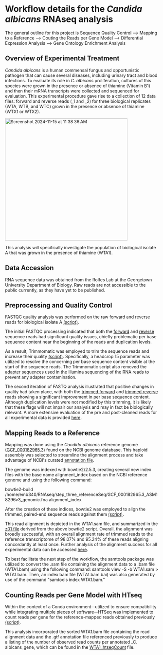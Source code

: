 # Workflow details for the _Candida albicans_ RNAseq analysis 
The general outline for this project is Sequence Quality Control --> Mapping to a Reference --> Couting the Reads per Gene Model --> Differential Expression Analysis --> Gene Ontology Enrichment Analysis

## Overview of Experimental Treatment
_Candida albicans_ is a human commensal fungus and opportunistic pathogen that can cause several diseases, including urinary tract and blood infections. To evaluate its role in _C. albicans_ proliferation, cultures of this species were grown in the presence or absence of thiamine (Vitamin B1) and then their mRNA transcripts were collected and sequenced for evaluation. This experimental procedure gave rise to a collection of 12 data files: forward and reverse reads (_1 and _2) for three biological replicates (WTA, WTB, and WTC) grown in the presence or absence of thiamine (WTX1 or WTX2). 

<img width="402" alt="Screenshot 2024-11-15 at 11 38 36 AM" src="https://github.com/user-attachments/assets/34f09c4f-acdf-4366-9d5b-de94492e1b1c">

This analysis will specifically investigate the population of biological isolate A that was grown in the presence of thiamine (WTA1). 

## Data Accession
RNA sequence data was obtained from the Rolfes Lab at the Georgetown University Department of Biology.
Raw reads are not accessible to the public currently, as they have yet to be published.


## Preprocessing and Quality Control
FASTQC quality analysis was performed on the raw forward and reverse reads for biological isolate A [(script)](https://github.com/emb340/RNAseq_Project/blob/main/fastqc1.SBATCH).

The initial FASTQC processing indicated that both the [forward](https://github.com/emb340/RNAseq_Project/blob/main/WTA1_1_preclean_fastqc.html) and [reverse](https://github.com/emb340/RNAseq_Project/blob/main/WTA1_2_preclean_fastqc.html) sequence reads had significant quality issues, chiefly problematic per base sequence content near the beginning of the reads and duplication levels.

As a result, Trimmomatic was employed to trim the sequence reads and increase their quality [(script)](https://github.com/emb340/RNAseq_Project/blob/main/trimmomatic_attempt_one.SBATCH). Specifically, a headcrop 15 parameter was utilized to resolve the concerning per base sequence content visible at the start of the sequence reads. The Trimmomatic script also removed the [adapter sequences](https://github.com/emb340/RNAseq_Project/blob/main/TruSeq3-PE.fa) used in the Illumina sequencing of the RNA reads to prevent any adapter contamination.

The second iteration of FASTQ analysis illustrated that positive changes in quality had taken place, with both the [trimmed forward](https://github.com/emb340/RNAseq_Project/blob/main/WTA1_1.trPE_fastqc.html) and [trimmed reverse](https://github.com/emb340/RNAseq_Project/blob/main/WTA1_2.trPE_fastqc.html) reads showing a significant improvement in per base sequence content. Although duplication levels were not modified by this trimming, it is likely that these flags will not impair our analysis and may in fact be biologically relevant. A more extensive evaluation of the pre and post-cleaned reads for all experimental data is provided [here](https://docs.google.com/spreadsheets/d/1AOa-XaTzR_PKMIRQDmu8oDTmawXXnkIwEjKOQkNC7Vs/edit?gid=0#gid=0).

## Mapping Reads to a Reference

Mapping was done using the _Candida albicans_ reference genome [(GCF_000182965.3)](https://github.com/emb340/RNAseq_Project/blob/main/GCF_000182965.3_ASM18296v3_genomic.fna) found on the NCBI genome database. This haploid assembly was selected to streamline the alignment process and take advantage of NCBI's curated [annotation file](https://github.com/emb340/RNAseq_Project/blob/main/GCF_000182965.3_ASM18296v3_genomic.gtf).

The genome was indexed with bowtie2/2.5.3, creating several new index files with the base name alignment_index based on the NCBI reference genome and using the following command: 

bowtie2-build /home/emb340/RNAseq/step_three_referenceSeq/GCF_000182965.3_ASM18296v3_genomic.fna alignment_index

After the creation of these indices, bowtie2 was employed to align the trimmed, paired-end sequence reads against them [(script)](https://github.com/emb340/RNAseq_Project/blob/main/calbicans_bowtie2_alignment.SBATCH).

This read alignment is depicted in the WTA1.sam file, and summarized in the [z01 file](https://github.com/emb340/RNAseq_Project/blob/main/z01.bowtie2) derived from the above bowtie2 script. Overall, the alignment was broadly successful, with an overall alignment rate of trimmed reads to the reference transcriptome of 98.07% and 95.24% of these reads aligning concordantly at least once. Further analysis of the alignment success for all experimental data can be accessed [here](https://docs.google.com/spreadsheets/d/1fa-FXVMlCXOZkbHSx_mMg0OXLMy9BeBJg8uWrEMpKGo/edit?gid=0#gid=0).

To best facilitate the next step of the workflow, the samtools package was utilized to convert the .sam file containing the alignment data to a .bam file (WTA1.bam) using the following command: samtools view -S -b WTA1.sam > WTA1.bam. Then, an index bam file (WTA1.bam.bai) was also generated by use of the command "samtools index WTA1.bam." 


## Counting Reads per Gene Model with HTseq
Within the context of a Conda environment--utilized to ensure compatibility while integrating multiple pieces of software--HTSeq was implemented to count reads per gene for the reference-mapped reads obtained previously [(script)](https://github.com/emb340/RNAseq_Project/blob/main/htseq.SBATCH). 

This analysis incorporated the sorted WTA1.bam file containing the read alignment data and the .gtf annotation file referenced previously to produce a listing of the number of observed read counts per annotated _C. albicans_gene, which can be found in the [WTA1_htseqCount](https://github.com/emb340/RNAseq_Project/blob/main/WTA1_htseqCount) file.

